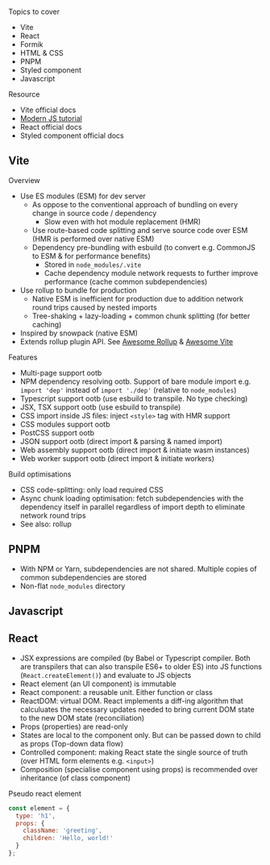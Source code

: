 Topics to cover
- Vite
- React
- Formik
- HTML & CSS
- PNPM
- Styled component
- Javascript

Resource
- Vite official docs
- [Modern JS tutorial](https://javascript.info/)
- React official docs
- Styled component official docs

## Vite
Overview
- Use ES modules (ESM) for dev server
  - As oppose to the conventional approach of bundling on every change in source code / dependency
    - Slow even with hot module replacement (HMR)
  - Use route-based code splitting and serve source code over ESM (HMR is performed over native ESM)
  - Dependency pre-bundling with esbuild (to convert e.g. CommonJS to ESM & for performance benefits)
    - Stored in `node_modules/.vite`
    - Cache dependency module network requests to further improve performance (cache common subdependencies)
- Use rollup to bundle for production
  - Native ESM is inefficient for production due to addition network round trips caused by nested imports
  - Tree-shaking + lazy-loading + common chunk splitting (for better caching)
- Inspired by snowpack (native ESM)
- Extends rollup plugin API. See [Awesome Rollup](https://github.com/rollup/awesome) & [Awesome Vite](https://github.com/vitejs/awesome-vite)

Features
- Multi-page support ootb
- NPM dependency resolving ootb. Support of bare module import e.g. `import 'dep'` instead of `import './dep'` (relative to `node_modules`)
- Typescript support ootb (use esbuild to transpile. No type checking)
- JSX, TSX support ootb (use esbuild to transpile)
- CSS import inside JS files: inject `<style>` tag with HMR support
- CSS modules support ootb
- PostCSS support ootb
- JSON support ootb (direct import & parsing & named import)
- Web assembly support ootb (direct import & initiate wasm instances)
- Web worker support ootb (direct import & initiate workers)

Build optimisations
- CSS code-splitting: only load required CSS
- Async chunk loading optimisation: fetch subdependencies with the dependency itself in parallel regardless of import depth to eliminate network round trips
- See also: rollup

## PNPM
- With NPM or Yarn, subdependencies are not shared. Multiple copies of common subdependencies are stored
- Non-flat `node_modules` directory

## Javascript


## React
- JSX expressions are compiled (by Babel or Typescript compiler. Both are transpilers that can also transpile ES6+ to older ES) into JS functions (`React.createElement()`) and evaluate to JS objects
- React element (an UI component) is immutable
- React component: a reusable unit. Either function or class
- ReactDOM: virtual DOM. React implements a diff-ing algorithm that calculuates the necessary updates needed to bring current DOM state to the new DOM state (reconciliation)
- Props (properties) are read-only
- States are local to the component only. But can be passed down to child as props (Top-down data flow)
- Controlled component: making React state the single source of truth (over HTML form elements e.g. `<input>`)
- Composition (specialise component using props) is recommended over inheritance (of class component)

Pseudo react element
```jsx
const element = {
  type: 'h1',
  props: {
    className: 'greeting',
    children: 'Hello, world!'
  }
};
```